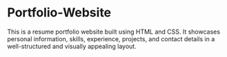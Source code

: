 # Portfolio-Website
This is a resume portfolio website built using HTML and CSS. It showcases personal information, skills, experience, projects, and contact details in a well-structured and visually appealing layout.
